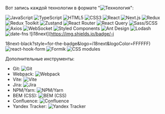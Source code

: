 Вот запись каждой технологии в формате "![Технология](Ссылка_на_изображение)":

![JavaScript](https://img.shields.io/badge/-JavaScript-black?style=for-the-badge&logo=javascript&logoColor=FFFFFF)
![TypeScript](https://img.shields.io/badge/-TypeScript-black?style=for-the-badge&logo=typescript&logoColor=FFFFFF)
![HTML5](https://img.shields.io/badge/-HTML5-black?style=for-the-badge&logo=html5&logoColor=FFFFFF)
![CSS3](https://img.shields.io/badge/-CSS3-black?style=for-the-badge&logo=css3&logoColor=FFFFFF)
![React](https://img.shields.io/badge/-React-black?style=for-the-badge&logo=react&logoColor=FFFFFF)
![Next.js](https://img.shields.io/badge/-Next.js-black?style=for-the-badge&logo=next.js&logoColor=FFFFFF)
![Redux](https://img.shields.io/badge/-Redux-black?style=for-the-badge&logo=redux&logoColor=FFFFFF)
![Redux Toolkit](https://img.shields.io/badge/-Redux%20Toolkit-black?style=for-the-badge&logo=redux&logoColor=FFFFFF)
![Zustand](https://img.shields.io/badge/-Zustand-black?style=for-the-badge&logo=zustand&logoColor=FFFFFF)
![React Router](https://img.shields.io/badge/-React%20Router-black?style=for-the-badge&logo=react%20router&logoColor=FFFFFF)
![React Query](https://img.shields.io/badge/-React%20Query-black?style=for-the-badge&logo=react%20query&logoColor=FFFFFF)
![Sass/SCSS](https://img.shields.io/badge/-Sass/SCSS-black?style=for-the-badge&logo=sass&logoColor=FFFFFF)
![Axios](https://img.shields.io/badge/-Axios-black?style=for-the-badge&logo=axios&logoColor=FFFFFF)
![WebSocket](https://img.shields.io/badge/-WebSocket-black?style=for-the-badge&logo=websocket&logoColor=FFFFFF)
![Styled Components](https://img.shields.io/badge/-Styled%20Components-black?style=for-the-badge&logo=styled%20components&logoColor=FFFFFF)
![Ant Design](https://img.shields.io/badge/-Ant%20Design-black?style=for-the-badge&logo=ant%20design&logoColor=FFFFFF)
![Lodash](https://img.shields.io/badge/-Lodash-black?style=for-the-badge&logo=lodash&logoColor=FFFFFF)
![date-fns](https://img.shields.io/badge/-date--fns-black?style=for-the-badge&logo=date-fns&logoColor=FFFFFF)
![i18next](https://img.shields.io/badge/-i

18next-black?style=for-the-badge&logo=i18next&logoColor=FFFFFF)
![react-hook-form](https://img.shields.io/badge/-react--hook--form-black?style=for-the-badge&logo=react-hook-form&logoColor=FFFFFF)
![Formik](https://img.shields.io/badge/-Formik-black?style=for-the-badge&logo=formik&logoColor=FFFFFF)
![CSS modules](https://img.shields.io/badge/-CSS%20modules-black?style=for-the-badge&logo=css%20modules&logoColor=FFFFFF)

Дополнительные инструменты:

- Git: ![Git](https://img.shields.io/badge/-Git-black?style=for-the-badge&logo=git&logoColor=FFFFFF)
- Webpack: ![Webpack](https://img.shields.io/badge/-Webpack-black?style=for-the-badge&logo=webpack&logoColor=FFFFFF)
- Vite: ![Vite](https://img.shields.io/badge/-Vite-black?style=for-the-badge&logo=vite&logoColor=FFFFFF)
- Jira: ![Jira](https://img.shields.io/badge/-Jira-black?style=for-the-badge&logo=jira&logoColor=FFFFFF)
- NPM/Yarn: ![NPM/Yarn](https://img.shields.io/badge/-NPM/Yarn-black?style=for-the-badge&logo=npm&logoColor=FFFFFF)
- BEM (CSS): ![BEM (CSS)](https://img.shields.io/badge/-BEM%20(CSS)-black?style=for-the-badge&logo=bem&logoColor=FFFFFF)
- Confluence: ![Confluence](https://img.shields.io/badge/-Confluence-black?style=for-the-badge&logo=confluence&logoColor=FFFFFF)
- Yandex Tracker: ![Yandex Tracker](https://img.shields.io/badge/-Yandex%20Tracker-black?style=for-the-badge&logo=yandex&logoColor=FFFFFF)
